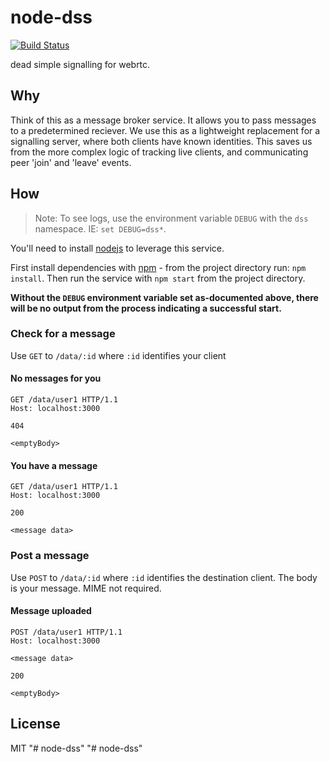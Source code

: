 # node-dss

[![Build Status](https://travis-ci.org/bengreenier/node-dss.svg?branch=master)](https://travis-ci.org/bengreenier/node-dss)

dead simple signalling for webrtc.

## Why

Think of this as a message broker service. It allows you to pass messages to a predetermined reciever. We use this as a lightweight replacement for a signalling server, where both clients have known identities. This saves us from the more complex logic of tracking live clients, and communicating peer 'join' and 'leave' events.

## How

> Note: To see logs, use the environment variable `DEBUG` with the `dss` namespace. IE: `set DEBUG=dss*`.

You'll need to install [nodejs](https://nodejs.org) to leverage this service.

First install dependencies with [npm](http://npmjs.com/) - from the project directory run: `npm install`. Then run the service with `npm start` from the project directory.

__Without the `DEBUG` environment variable set as-documented above, there will be no output from the process indicating a successful start.__

### Check for a message

Use `GET` to `/data/:id` where `:id` identifies your client

#### No messages for you

```
GET /data/user1 HTTP/1.1
Host: localhost:3000

404

<emptyBody>
```

#### You have a message

```
GET /data/user1 HTTP/1.1
Host: localhost:3000

200

<message data>
```

### Post a message

Use `POST` to `/data/:id` where `:id` identifies the destination client. The body is your message. MIME not required.

#### Message uploaded

```
POST /data/user1 HTTP/1.1
Host: localhost:3000

<message data>

200

<emptyBody>
```

## License

MIT
"# node-dss" 
"# node-dss" 
